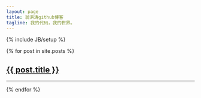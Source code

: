 ```yaml
---
layout: page
title: 翁洪涛github博客
tagline: 我的代码，我的世界。
---
```

{% include JB/setup %}
    

{% for post in site.posts %}  

## <a href="{{ BASE_PATH }}{{ post.url }}">{{ post.title }}</a>



***
{% endfor %}




